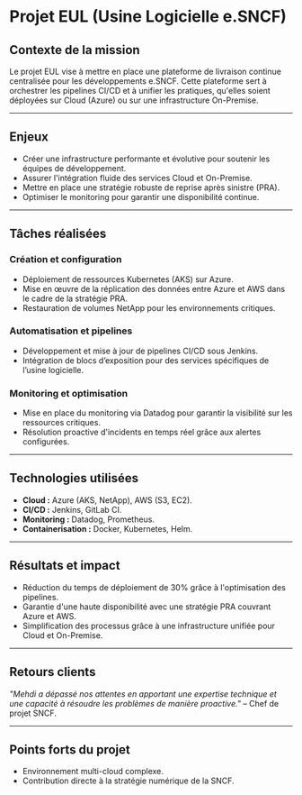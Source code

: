 # Projet EUL (Usine Logicielle e.SNCF)

## Contexte de la mission
Le projet EUL vise à mettre en place une plateforme de livraison continue centralisée pour les développements e.SNCF. Cette plateforme sert à orchestrer les pipelines CI/CD et à unifier les pratiques, qu'elles soient déployées sur Cloud (Azure) ou sur une infrastructure On-Premise.

---

## Enjeux
- Créer une infrastructure performante et évolutive pour soutenir les équipes de développement.
- Assurer l'intégration fluide des services Cloud et On-Premise.
- Mettre en place une stratégie robuste de reprise après sinistre (PRA).
- Optimiser le monitoring pour garantir une disponibilité continue.

---

## Tâches réalisées
### Création et configuration
- Déploiement de ressources Kubernetes (AKS) sur Azure.
- Mise en œuvre de la réplication des données entre Azure et AWS dans le cadre de la stratégie PRA.
- Restauration de volumes NetApp pour les environnements critiques.

### Automatisation et pipelines
- Développement et mise à jour de pipelines CI/CD sous Jenkins.
- Intégration de blocs d’exposition pour des services spécifiques de l’usine logicielle.

### Monitoring et optimisation
- Mise en place du monitoring via Datadog pour garantir la visibilité sur les ressources critiques.
- Résolution proactive d'incidents en temps réel grâce aux alertes configurées.

---

## Technologies utilisées
- **Cloud :** Azure (AKS, NetApp), AWS (S3, EC2).
- **CI/CD :** Jenkins, GitLab CI.
- **Monitoring :** Datadog, Prometheus.
- **Containerisation :** Docker, Kubernetes, Helm.

---

## Résultats et impact
- Réduction du temps de déploiement de 30% grâce à l'optimisation des pipelines.
- Garantie d'une haute disponibilité avec une stratégie PRA couvrant Azure et AWS.
- Simplification des processus grâce à une infrastructure unifiée pour Cloud et On-Premise.

---

## Retours clients
_"Mehdi a dépassé nos attentes en apportant une expertise technique et une capacité à résoudre les problèmes de manière proactive."_ – Chef de projet SNCF.

---

## Points forts du projet
- Environnement multi-cloud complexe.
- Contribution directe à la stratégie numérique de la SNCF.
